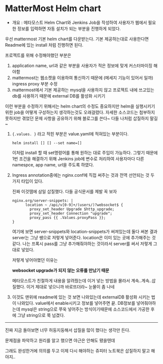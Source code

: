 # MatterMost Helm chart 

- 개요 : 메타모스트 Helm Chart와 Jenkins Job을 작성하여 사용자가 웹에서 필요한 정보를 입력하면 자동 설치가 되는 부분을 진행하게 되었다.



[메타모스트 helm chart ]: https://github.com/helm/charts/tree/master/stable/mattermost-team-edition

우선 mattermost 기본 helm chart를 다운받는다. 기본 제공하는대로 사용한다면 Readme에 있는 install 처럼 진행하면 된다.



프로젝트를 위해 수정해야했던 부분은 

1. application name, url과 같은 부분을 사용자가 적은 정보에 맞게 커스터마이징 해야함
2. mattermost는 웹소켓을 이용하여 통신하기 때문에 (메세지 기능이 있어서 일까) ingress proxy 부분 수정
3. mattermost에서 기본 제공하는 mysql을 사용하지 않고 프로젝트 내에 쓰고있는 db를 사용하기 때문에 external DB를 활성화 시키기



이런 부분을 수정하기 위해서는 helm chart의 수정도 중요하지만 helm을 실행시키기 위한 job을 어떻게 구성하는지 생각하는것도 오래걸렸다. 자세한 소스코드는 첨부하지 못하지만 겪었던 문제 사항을 공유하기 위해 블로그를 쓴다~ 다들 나처럼 삽질하지 말길~



1. `{.values. }` 라고 적힌 부분은 value.yaml에 적혀있는 부분이다. 

   ``` 
   helm install [] [] --set name=[]
   ```

      이처럼 install 할 때 set명령어를 통해 원하는 대로 주입이 가능하다. 그렇기 때문에 1번 조건을 해결하기 위해 Jenkins job에 변수로 처리하여 사용자마다 다른 namespce, app name, url을 주도록 하였다.

2. Ingress annotation중에는 nginx.conf에 직접 써주는 것과 전역 선언되는 것 두가지 타입이 있다.

   진짜 이것땜에 삼일 삽질했다. 다들 공식문서를 제발 꼭 보자

   ```shell
   nginx.org/server-snippets: |
         location ~ /api/v[0-9]+/(users/)?websocket$ {
           proxy_set_header Upgrade $http_upgrade;
           proxy_set_header Connection "upgrade";
           proxy_pass {{ .Values.proxyPass }};
   }
   ```

   

   [nginx 관련 helm 문법]: https://docs.nginx.com/nginx-ingress-controller/configuration/ingress-resources/advanced-configuration-with-annotations/

   여기에 보면 server-snippets와 location-snippets가 써져있는데 둘다 써본 결과 server는 그냥 쌩으로 저렇게 넣어준다. location은 이미 있는 곳에 추가해주는 것 같다. 나는 프록시 pass를 그냥 추가해줘야하는 것이라서 server를 써서 저렇게 그대로 넣었다. 

   저렇게 넣어야했던 이유는

   **websocket upgrade가 되지 않는 오류를 만났기 때문**

   [Proxy pass 추가 내용]: https://docs.mattermost.com/install/config-proxy-nginx.html

   메타모스트가 친절하게 내용을 알려줬는데 이거 넣는 방법을 몰라서 계속..계속..삽질했다. 이거 제대로 넣으니까 바로뜨더라~ 눈물이 좀 나네

   

3. 이것도 맨위에 readme에 있는 것 보면 나와있는데 externalDB 활성화 시키는 법이 나와있다. value에서 enable시키고 정보를 넣어주면 끝. DB정보를 넣어줘야하는데 mysql은 string으로 쭈욱 넣어주는 방식이기때문에 소스코드에서 가공한 후에 그냥 string으로 쭉 넘겼다. 





------



진짜 지금 돌아보면 너무 허둥지둥해서 삽질을 많이 했다는 생각만 든다. 

문제점을 파악하고 원리를 알고 했으면 야근은 안해도 됐을텐데

그래도 완성한거에 의의를 두고 이제 다시 해야하는 쥬피터 노트북은 삽질하지 말고 해야지..





